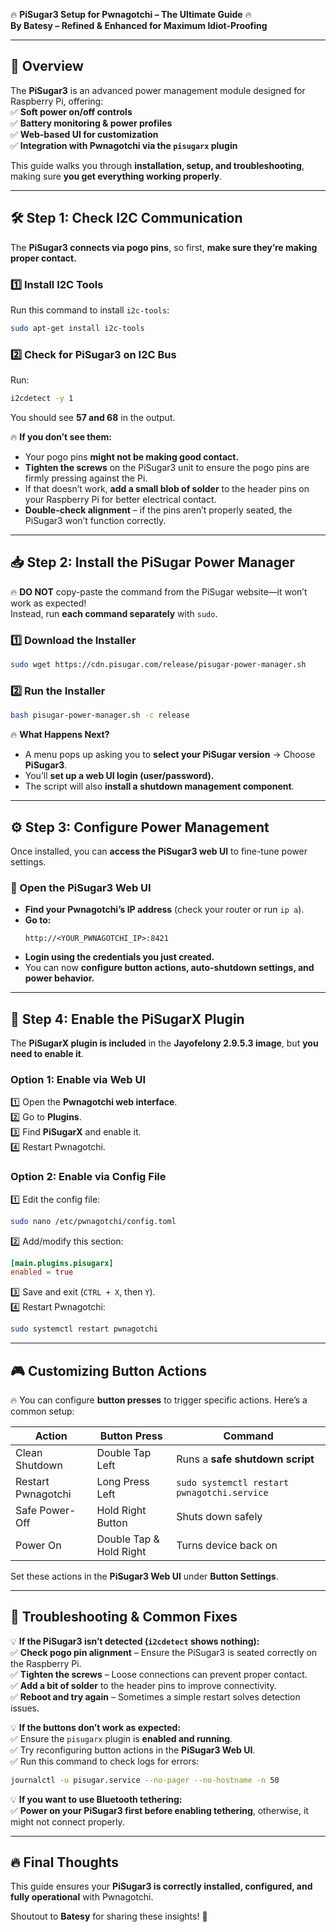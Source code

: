 🔥 **PiSugar3 Setup for Pwnagotchi – The Ultimate Guide** 🔥  
**By Batesy – Refined & Enhanced for Maximum Idiot-Proofing**  

---

## **📌 Overview**  
The **PiSugar3** is an advanced power management module designed for Raspberry Pi, offering:  
✅ **Soft power on/off controls**  
✅ **Battery monitoring & power profiles**  
✅ **Web-based UI for customization**  
✅ **Integration with Pwnagotchi via the `pisugarx` plugin**  

This guide walks you through **installation, setup, and troubleshooting**, making sure **you get everything working properly**.

---

## **🛠️ Step 1: Check I2C Communication**
The **PiSugar3 connects via pogo pins**, so first, **make sure they’re making proper contact.**  

### **1️⃣ Install I2C Tools**
Run this command to install `i2c-tools`:
```bash
sudo apt-get install i2c-tools
```

### **2️⃣ Check for PiSugar3 on I2C Bus**
Run:
```bash
i2cdetect -y 1
```

You should see **57 and 68** in the output.  

🔥 **If you don’t see them:**  
- Your pogo pins **might not be making good contact.**  
- **Tighten the screws** on the PiSugar3 unit to ensure the pogo pins are firmly pressing against the Pi.  
- If that doesn’t work, **add a small blob of solder** to the header pins on your Raspberry Pi for better electrical contact.  
- **Double-check alignment** – if the pins aren’t properly seated, the PiSugar3 won’t function correctly.  

---

## **📥 Step 2: Install the PiSugar Power Manager**
🔥 **DO NOT** copy-paste the command from the PiSugar website—it won’t work as expected!  
Instead, run **each command separately** with `sudo`.

### **1️⃣ Download the Installer**
```bash
sudo wget https://cdn.pisugar.com/release/pisugar-power-manager.sh
```

### **2️⃣ Run the Installer**
```bash
bash pisugar-power-manager.sh -c release
```

🔥 **What Happens Next?**  
- A menu pops up asking you to **select your PiSugar version** → Choose **PiSugar3**.  
- You’ll **set up a web UI login (user/password).**  
- The script will also **install a shutdown management component**.

---

## **⚙️ Step 3: Configure Power Management**
Once installed, you can **access the PiSugar3 web UI** to fine-tune power settings.

### **📍 Open the PiSugar3 Web UI**
- **Find your Pwnagotchi’s IP address** (check your router or run `ip a`).  
- **Go to:**  
  ```
  http://<YOUR_PWNAGOTCHI_IP>:8421
  ```
- **Login using the credentials you just created.**  
- You can now **configure button actions, auto-shutdown settings, and power behavior.**

---

## **🔌 Step 4: Enable the PiSugarX Plugin**
The **PiSugarX plugin is included** in the **Jayofelony 2.9.5.3 image**, but **you need to enable it**.

### **Option 1: Enable via Web UI**
1️⃣ Open the **Pwnagotchi web interface**.  
2️⃣ Go to **Plugins**.  
3️⃣ Find **PiSugarX** and enable it.  
4️⃣ Restart Pwnagotchi.

### **Option 2: Enable via Config File**
1️⃣ Edit the config file:
```bash
sudo nano /etc/pwnagotchi/config.toml
```
2️⃣ Add/modify this section:
```toml
[main.plugins.pisugarx]
enabled = true
```
3️⃣ Save and exit (`CTRL + X`, then `Y`).  
4️⃣ Restart Pwnagotchi:
```bash
sudo systemctl restart pwnagotchi
```

---

## **🎮 Customizing Button Actions**
🔥 You can configure **button presses** to trigger specific actions. Here’s a common setup:

| **Action**               | **Button Press** | **Command** |
|--------------------------|-----------------|-------------|
| Clean Shutdown          | Double Tap Left | Runs a **safe shutdown script** |
| Restart Pwnagotchi      | Long Press Left | `sudo systemctl restart pwnagotchi.service` |
| Safe Power-Off          | Hold Right Button | Shuts down safely |
| Power On               | Double Tap & Hold Right | Turns device back on |

Set these actions in the **PiSugar3 Web UI** under **Button Settings**.

---

## **🚨 Troubleshooting & Common Fixes**
💡 **If the PiSugar3 isn’t detected (`i2cdetect` shows nothing):**  
✅ **Check pogo pin alignment** – Ensure the PiSugar3 is seated correctly on the Raspberry Pi.  
✅ **Tighten the screws** – Loose connections can prevent proper contact.  
✅ **Add a bit of solder** to the header pins to improve connectivity.  
✅ **Reboot and try again** – Sometimes a simple restart solves detection issues.  

💡 **If the buttons don’t work as expected:**  
✅ Ensure the `pisugarx` plugin is **enabled and running**.  
✅ Try reconfiguring button actions in the **PiSugar3 Web UI**.  
✅ Run this command to check logs for errors:
```bash
journalctl -u pisugar.service --no-pager --no-hostname -n 50
```

💡 **If you want to use Bluetooth tethering:**  
✅ **Power on your PiSugar3 first before enabling tethering**, otherwise, it might not connect properly.

---

## **🔥 Final Thoughts**
This guide ensures your **PiSugar3 is correctly installed, configured, and fully operational** with Pwnagotchi.  

Shoutout to **Batesy** for sharing these insights! 🎉  

